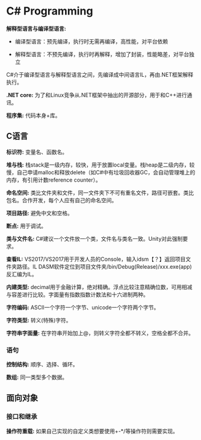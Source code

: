 # C\# Programming

**解释型语言与编译型语言:**

- 编译型语言：预先编译，执行时无需再编译，高性能，对平台依赖

- 解释型语言：不预先编译，执行时再解释，增加了封装，性能略差，对平台独立

C\#介于编译型语言与解释型语言之间，先编译成中间语言IL，再由.NET框架解释执行。

**.NET core:** 为了和Linux竞争从.NET框架中抽出的开源部分，用于和C++进行通讯。

**程序集:** 代码本身+库。

## C语言

**标识符:** 变量名、函数名。

**堆与栈:** 栈stack是一级内存，较快，用于放置local变量。栈heap是二级内存，较慢，自己申请malloc和释放delete（如C#中有垃圾回收器GC，会自动管理堆上的内存，有引用计数reference counter）。

**命名空间:** 类比文件夹和文件，同一文件夹下不可有重名文件，路径可嵌套。类比包名。合作开发，每个人应有自己的命名空间。

**项目路径:** 避免中文和空格。

**断点:** 用于调试。

**类与文件名:** C#建议一个文件放一个类，文件名与类名一致。Unity对此强制要求。

**查看IL:** VS2017/VS2017用于开发人员的Console，输入idsm【？】返回项目文件夹路径。IL DASM软件定位到项目文件夹/bin/Debug(Release)/xxx.exe(app)反汇编为IL。

**内建类型:** decimal用于金融计算，绝对精确。浮点比较注意精确位数，可用相减与容差进行比较。字面量有指数指数计数法和十六进制两种。

**字符编码:** ASCII一个字符一个字节、unicode一个字符两个字节。

**字符类型:** 转义(特殊)字符。

**字符串字面量:** 在字符串开始加上@，则转义字符全都不转义，空格全都不合并。

### 语句

**控制结构:** 顺序、选择、循环。

**数组:** 同一类型多个数据。

## 面向对象

### 接口和继承

**操作符重载:** 如果自己实现的自定义类想要使用+-*/等操作符则需要实现。

